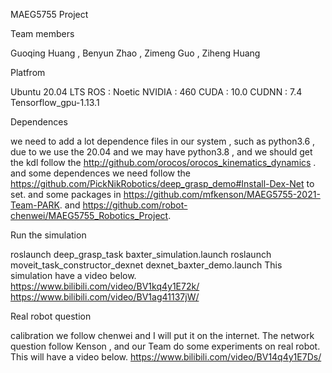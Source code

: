 MAEG5755 Project




Team members

Guoqing Huang  , Benyun Zhao , Zimeng Guo ,  Ziheng Huang





Platfrom

Ubuntu 20.04 LTS
ROS :  Noetic 
NVIDIA : 460
CUDA :  10.0
CUDNN : 7.4
Tensorflow_gpu-1.13.1





Dependences

we need to add a lot dependence files in our system , such as python3.6 , due to we use the 20.04 and we may have 
python3.8 , and we should get the kdl follow the   http://github.com/orocos/orocos_kinematics_dynamics . 
and some dependences we need follow the https://github.com/PickNikRobotics/deep_grasp_demo#Install-Dex-Net to 
set.  and some packages in  https://github.com/mfkenson/MAEG5755-2021-Team-PARK.   and  https://github.com/robot-chenwei/MAEG5755_Robotics_Project.









Run the simulation 

roslaunch deep_grasp_task baxter_simulation.launch
roslaunch moveit_task_constructor_dexnet dexnet_baxter_demo.launch
This simulation have a video below.
https://www.bilibili.com/video/BV1kq4y1E72k/
https://www.bilibili.com/video/BV1ag41137jW/




 Real robot question 

calibration we follow chenwei and I will put it on the internet.
The  network  question follow Kenson ,  and  our Team do some experiments on real robot.  This will have a video below.
https://www.bilibili.com/video/BV14q4y1E7Ds/
